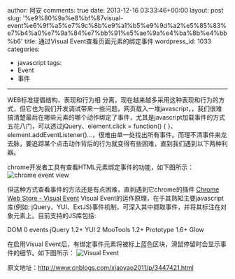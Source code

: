 author: 阿安
comments: true
date: 2013-12-16 03:33:46+00:00
layout: post
slug: '%e9%80%9a%e8%bf%87visual-event%e6%9f%a5%e7%9c%8b%e9%a1%b5%e9%9d%a2%e5%85%83%e7%b4%a0%e7%9a%84%e7%bb%91%e5%ae%9a%e4%ba%8b%e4%bb%b6'
title: 通过Visual Event查看页面元素的绑定事件
wordpress_id: 1033
categories:
- javascript
tags:
- Event
- 事件
---

WEB标准提倡结构、表现和行为相 分离，现在越来越多采用这种表现和行为的方式，但它也为我们开发调试带来一些问题，网页载入一堆javascript，，我们很难搞清楚最后在哪些元素的哪个动作绑定了事件，尤其是javascript加载事件的方式五花八门，可以透过jQuery、element.click = function() { }、element.addEventListener()…，很难由单一处找出所有事件。而理不清事件来龙去脉，要追踪某个点击动作背后的行为就变得有些困难，直到我们遇到以下两种利器。





chrome开发者工具有查看HTML元素绑定事件的功能，如下图所示：
![chrome event view](/wp-content/uploads/2013/12/1.png)





但这种方式查看事件的方法还是有点困难，直到遇到它chrome的插件 [Chrome Web Store - Visual Event](https://www.google.com.hk/url?sa=t&rct=j&q=&esrc=s&source=web&cd=3&ved=0CD0QFjAC&url=https://chrome.google.com/webstore/detail/visual-event/pbmmieigblcbldgdokdjpioljjninaim&ei=VrWWUun0OYq9iAfkuIDYCA&usg=AFQjCNGK4984AckpmU9aFs0UWArMx-nymQ)
Visual Event的运作原理，在于其熟知主要javascript库(例如: jQuery、YUI、ExtJS)事件机制，可深入其中撷取事件，并将其标注在对象元素上。目前支持的JS库包括:





DOM 0 events
jQuery 1.2+
YUI 2
MooTools 1.2+
Prototype 1.6+
Glow





在启用Visual Event后，有绑定事件元素将被标上蓝色区块，滑鼠停留时会显示事件的细节。如下图所示：
![Visual Event](/wp-content/uploads/2013/12/2.png)



<!-- more -->



原文地址：http://www.cnblogs.com/xiaoyao2011/p/3447421.html



